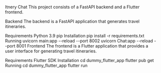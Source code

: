 Itnery Chat
This project consists of a FastAPI backend and a Flutter frontend.

Backend
The backend is a FastAPI application that generates travel itineraries.

Requirements
Python 3.9
pip
Installation
pip install -r requirements.txt
Running
uvicorn main:app --reload --port 8002
uvicorn Chat:app --reload --port 8001
Frontend
The frontend is a Flutter application that provides a user interface for generating travel itineraries.

Requirements
Flutter SDK
Installation
cd dummy_flutter_app
flutter pub get
Running
cd dummy_flutter_app
flutter run
 
